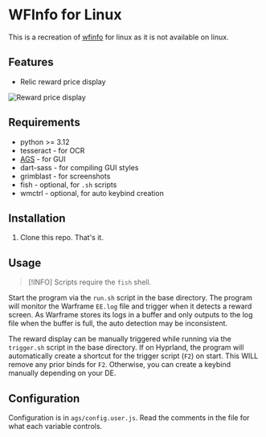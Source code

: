 # WFInfo for Linux

This is a recreation of [wfinfo](https://wfinfo.warframestat.us) for linux as it is not available on linux.

## Features

-   Relic reward price display

![Reward price display](/readme/reward_display.png)

## Requirements

-   python >= 3.12
-   tesseract - for OCR
-   [AGS](https://github.com/Aylur/ags) - for GUI
-   dart-sass - for compiling GUI styles
-   grimblast - for screenshots
-   fish - optional, for `.sh` scripts
-   wmctrl - optional, for auto keybind creation

## Installation

1. Clone this repo. That's it.

## Usage

> [!INFO]
> Scripts require the `fish` shell.

Start the program via the `run.sh` script in the base directory. The program will monitor the Warframe `EE.log` file
and trigger when it detects a reward screen. As Warframe stores its logs in a buffer and only outputs to the log file
when the buffer is full, the auto detection may be inconsistent.

The reward display can be manually triggered while running via the `trigger.sh` script in the base directory. If on
Hyprland, the program will automatically create a shortcut for the trigger script (`F2`) on start. This WILL remove
any prior binds for `F2`. Otherwise, you can create a keybind manually depending on your DE.

## Configuration

Configuration is in `ags/config.user.js`. Read the comments in the file for what each variable controls.
